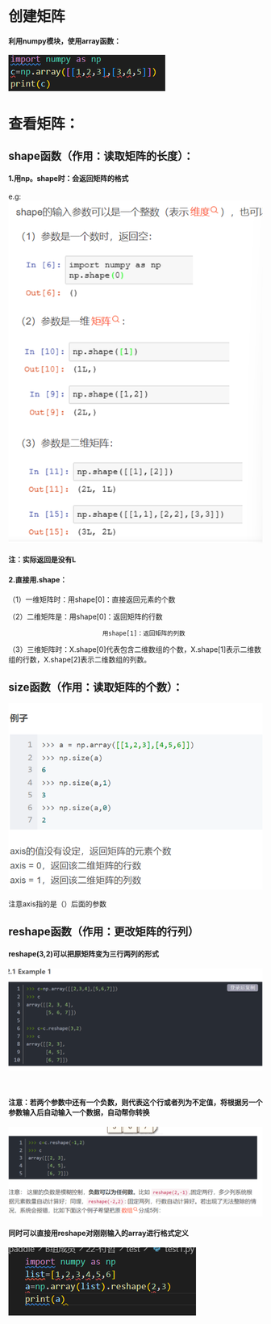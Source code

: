 # 创建矩阵

#### 利用numpy模块，使用array函数：

![screen-capture](98b4408561457350d1fed9403427358b.png)

# 查看矩阵：

## shape函数（作用：读取矩阵的长度）：

#### 1.用np。shape时：会返回矩阵的格式

e.g:![screen-capture](15559dced70637caf22ad807585ae3a6.png)

#### 注：实际返回是没有L

#### 2.直接用.shape：

 （1）一维矩阵时：用shape[0]：直接返回元素的个数

 （2）二维矩阵是：用shape[0]：返回矩阵的行数

                              用shape[1]：返回矩阵的列数

 （3）三维矩阵时：X.shape[0]代表包含二维数组的个数，X.shape[1]表示二维数组的行数，X.shape[2]表示二维数组的列数。

## size函数（作用：读取矩阵的个数）：

![截图](77189221b558de8830380a4107bf37ca.png)

注意axis指的是（）后面的参数

## reshape函数（作用：更改矩阵的行列）

#### reshape(3,2)可以把原矩阵变为三行两列的形式

![截图](d2a643c78323d3146d1d7c443c2d7248.png)

<br/>

#### 注意：若两个参数中还有一个负数，则代表这个行或者列为不定值，将根据另一个参数输入后自动输入一个数据，自动帮你转换

![截图](4ea4ce6103b639c2f74c9f53e7298f49.png)

#### 同时可以直接用reshape对刚刚输入的array进行格式定义

![截图](f1ae8b2c4b7b9d8ce36a031eea76cc98.png)